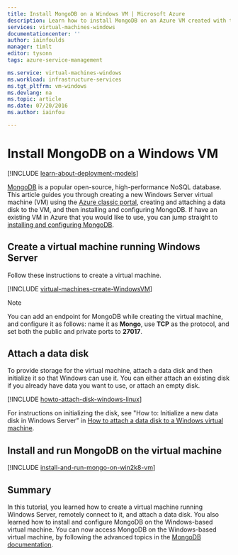 ```yaml
---
title: Install MongoDB on a Windows VM | Microsoft Azure
description: Learn how to install MongoDB on an Azure VM created with the classic deployment model running Windows Server.
services: virtual-machines-windows
documentationcenter: ''
author: iainfoulds
manager: timlt
editor: tysonn
tags: azure-service-management

ms.service: virtual-machines-windows
ms.workload: infrastructure-services
ms.tgt_pltfrm: vm-windows
ms.devlang: na
ms.topic: article
ms.date: 07/20/2016
ms.author: iainfou

---
```

# Install MongoDB on a Windows VM
[!INCLUDE [learn-about-deployment-models](../../includes/learn-about-deployment-models-classic-include.md)]

[MongoDB](http://www.mongodb.org/) is a popular open-source, high-performance NoSQL database.  This article guides you through creating a new Windows Server virtual machine (VM) using the [Azure classic portal](http://manage.windowsazure.com), creating and attaching a data disk to the VM, and then installing and configuring MongoDB. If have an existing VM in Azure that you would like to use, you can jump straight to [installing and configuring MongoDB](#install-and-run-mongo-on-win2k8-vm).

## Create a virtual machine running Windows Server
Follow these instructions to create a virtual machine.

[!INCLUDE [virtual-machines-create-WindowsVM](../../includes/virtual-machines-create-windowsvm.md)]

> [!NOTE]
> You can add an endpoint for MongoDB while creating the virtual machine, and configure it as follows: name it as **Mongo**, use **TCP** as the protocol, and set both the public and private ports to **27017**.
> 
> 

## Attach a data disk
To provide storage for the virtual machine, attach a data disk and then initialize it so that Windows can use it. You can either attach an existing disk if you already have data you want to use, or attach an empty disk.

[!INCLUDE [howto-attach-disk-windows-linux](../../includes/howto-attach-disk-windows-linux.md)]

For instructions on initializing the disk, see "How to: Initialize a new data disk in Windows Server" in [How to attach a data disk to a Windows virtual machine](virtual-machines-windows-classic-attach-disk.md).

## Install and run MongoDB on the virtual machine
[!INCLUDE [install-and-run-mongo-on-win2k8-vm](../../includes/install-and-run-mongo-on-win2k8-vm.md)]

## Summary
In this tutorial, you learned how to create a virtual machine running Windows Server, remotely connect to it, and attach a data disk.  You also learned how to install and configure MongoDB on the Windows-based virtual machine. You can now access MongoDB on the Windows-based virtual machine, by following the advanced topics in the [MongoDB documentation](http://docs.mongodb.org/manual/).

[MongoDocs]: http://docs.mongodb.org/manual/
[MongoDB]: http://www.mongodb.org/
[AzurePortal]: http://manage.windowsazure.com
